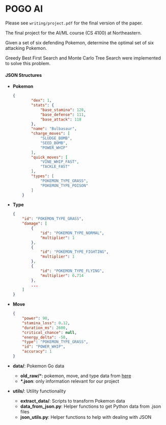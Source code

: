 # POGO AI

Please see `writing/project.pdf` for the final version of the paper.

The final project for the AI/ML course (CS 4100) at Northeastern.

Given a set of six defending Pokemon, determine the optimal set of six attacking Pokemon.

Greedy Best First Search and Monte Carlo Tree Search were implemented to solve this problem.

#### JSON Structures
- **Pokemon**
    ```json
    {
            "dex": 1, 
            "stats": {
                "base_stamina": 128, 
                "base_defense": 111, 
                "base_attack": 118
            }, 
            "name": "Bulbasaur", 
            "charge_moves": [
                "SLUDGE_BOMB", 
                "SEED_BOMB", 
                "POWER_WHIP"
            ], 
            "quick_moves": [
                "VINE_WHIP_FAST", 
                "TACKLE_FAST"
            ], 
            "types": [
                "POKEMON_TYPE_GRASS", 
                "POKEMON_TYPE_POISON"
            ]
        }
    ```
- **Type**
    ```json
    {
        "id": "POKEMON_TYPE_GRASS", 
        "damage": [
            {
                "id": "POKEMON_TYPE_NORMAL", 
                "multiplier": 1
            }, 
            {
                "id": "POKEMON_TYPE_FIGHTING", 
                "multiplier": 1
            }, 
            {
                "id": "POKEMON_TYPE_FLYING", 
                "multiplier": 0.714
            }, 
            ...
        ]
    }
    ```
- **Move**
    ```json
    {
        "power": 90, 
        "stamina_loss": 0.12, 
        "duration_ms": 2600, 
        "critical_chance": null, 
        "energy_delta": -50, 
        "type": "POKEMON_TYPE_GRASS", 
        "id": "POWER_WHIP", 
        "accuracy": 1
    }
    ```
    
- **data/**: Pokemon Go data
    - **old_raw/***: pokemon, move, and type data from [here](https://github.com/pokemongo-dev-contrib/pokemongo-json-pokedex)
    - **\*.json**: only information relevant for our project
- **utils/**: Utility functionality
    - **extract_data/**: Scripts to transform Pokemon data
    - **data_from_json.py**: Helper functions to get Python data from .json files
    - **json_utils.py**: Helper functions to help with dealing with JSON



